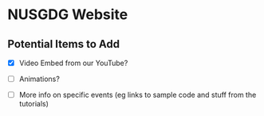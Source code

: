# NUSGDG Website

## Potential Items to Add
- [X] Video Embed from our YouTube?
- [ ] Animations?
- [ ] More info on specific events (eg links to sample code and stuff from the tutorials)

